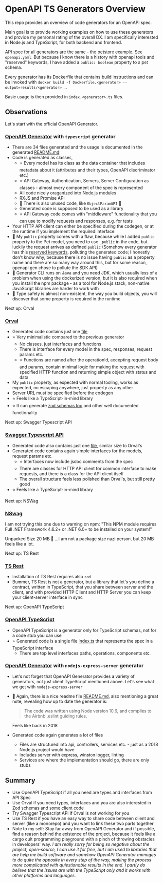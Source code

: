 # OpenAPI TS Generators Overview

This repo provides an overview of code generators for an OpenAPI spec.

Main goal is to provide working examples on how to use these generators and provide my personal rating of the overall DX. I am specifically interested in Node.js and TypeScript, for both backend and frontend.

API spec for all generators are the same - the petstore example. See `openapi.yaml`. But because I know there is a history with openapi tools and "reserved" keywords, I have added a `public: boolean` property to a pet schema.

Every generator has its Dockerfile that contains build instructions and can be invoked with `docker build -f Dockerfile.<generator> --output=results/<generator> .`.

Basic usage is then provided in `index.<generator>.ts` files.

## Observations

Let's start with the official OpenAPI Generator.

### [OpenAPI Generator](https://openapi-generator.tech) with `typescript` generator

- There are 34 files generated and the usage is documented in the generated [README.md](./results/openapi-generator/output/README.md)
- Code is generated as classes,
  - ⭐️ Every model has its class as the data container that includes metadata about it (attributes and their types, OpenAPI discriminator etc.)
  - ⭐️ API Gateway, Authentication, Servers, Server Configuration as classes - almost every component of the spec is represented
  - All code nicely oraganized into Node.js modules
  - RXJS and Promise API
  - 🚩 There is also unused code, like `ObjectParamAPI` 🤷
  - Generated code is supposed to be used as a library
  - ⭐️ API Gateway code comes with "middleware" functionality that you can use to modify requests and responses, e.g. for tests
- Your HTTP API client can either be specified during the codegen, or at the runtime if you implement the required interface
- 🚩 My `public` property comes with a flaw, because while I added `public` property to the Pet model, you need to use `_public` in the code, but luckily the request arrives as defined `public` (Somehow every generator has this [reserved keywords](https://openapi-generator.tech/docs/generators/typescript/#reserved-words), polluting the generated code; I honestly don't know why, because there is no issue having `public` as a property name and there are so many way around this, but for some reason, openapi gen chose to pollute the SDK API)
- 🚩 Generator CLI runs on Java and you need JDK, which usually less of a problem when using the dockerized version, but it is also required when you install the npm package - as a tool for Node.js stack, non-native JavaScript libraries are harder to work with
- 🚩 Type safety is almost non-existent, the way you build objects, you will discover that some property is required in the runtime

Next up: Orval

### [Orval](https://orval.dev/)

- Generated code contains just one [file](./results/orval/output/index.ts)
- ⭐️ Very minimalistic compared to the previous generator
  - No classes, just interfaces and functions
  - There is interface for every model in the spec, responses, request params etc.
  - ⭐️ Functions are named after the operationId, accepting request body and params, contain minimal logic for making the request with specified HTTP function and returning simple object with status and data
- My `public` property, as expected with normal tooling, works as expected, no escaping anywhere, just property as any other
- Server URL must be specified before the codegen
- ⭐️ Feels like a TypeScript-in-mind library
- ⭐️ It can generate [zod schemas too](https://orval.dev/guides/zod) and other well documented functionality

Next up: Swagger Typescript API

### [Swagger Typescript API](https://github.com/acacode/swagger-typescript-api)

- Generated code also contains just one [file](./results/swagger-typescript-api/output/Api.ts), similar size to Orval's
- Generated code contains again simple interfaces for the models, request params etc.
  - ⭐️ Interfaces now include jsdoc comments from the spec
  - There are classes for HTTP API client for common interface to make requests, and there is a class for the API client itself
  - The overall structure feels less polished than Orval's, but still pretty good 
- ⭐️ Feels like a TypeScript-in-mind library

Next up: NSWag

### [NSwag](https://github.com/RicoSuter/NSwag)

I am not trying this one due to warning on npm: "This NPM module requires Full .NET Framework 4.6.2+ or .NET 6.0+ to be installed on your system!"

Unpacked Size 20 MB 🧐 ...I am not a package size nazi person, but 20 MB feels like a lot.

Next up: TS Rest

### [TS Rest](https://ts-rest.com/)

- Installation of TS Rest requires also `zod`
- Bummer, TS Rest is not a generator, but a library that let's you define a contract, written in TypeScript, that you share between server and the client, and with provided HTTP Client and HTTP Server you can keep your client-server interface in sync

Next up: OpenAPI TypeScript

### [OpenAPI TypeScript](https://openapi-ts.dev/)

- OpenAPI TypeScript is a generator only for TypeScript schemas, not for a code stub you can use
- ⭐️ Generated code is a single file [index.ts](./results/openapi-typescript/output/index.ts) that represents the spec in a TypeScript interface
  - There are top level interfaces paths, operations, components etc.

### [OpenAPI Generator](https://openapi-generator.tech) with `nodejs-express-server` generator

- Let's not forget that OpenAPI Generator provides a variety of generators, not just client TypeScript mentioned above. Let's see what we get with `nodejs-express-server`
- 🚩 Again, there is a nice readme file [README.md](./results/openapi-generator-node/output/README.md), also mentioning a great note, revealing how up to date the generator is:
  > The code was written using Node version 10.6, and complies to the Airbnb .eslint guiding rules.
  
  Feels like back in 2018
- Generated code again generates a lot of files
  - Files are structured into api, controllers, services etc. - just as a 2018 Node.js project would have
  - Includes server with express, winston logger, linting
  - Services are where the implementation should go, there are only stubs


## Summary

- Use OpenAPI TypeScript if all you need are types and interfaces from API Spec
- Use Orval if you need types, interfaces and you are also interested in Zod schemas and some client code
- Try Swagger Typescript API if Orval is not working for you
- Use TS Rest if you have an easy way to share code between client and server (like a monorepo) and you want to link these two parts together
- Note to my self: Stay far away from OpenAPI Generator and if possible, find a reason behind the existence of the project, because it feels like a cargo cult programming playground with a pinch of throwing obstacles in developers' way. _I am really sorry for being so negative about the project, open-source, I can use it for free, but I am used to libraries that are help me build software and somehow OpenAPI Generator manages to do quite the opposite in every step of the way, making the process more complicated with quiestionable results in the end. I partly do believe that the issues are with the TypeScript only and it works with other platforms and languages_.



